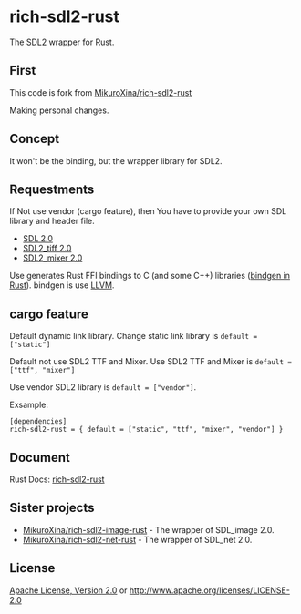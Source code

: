 # rich-sdl2-rust

The [SDL2](https://github.com/libsdl-org/SDL/tree/SDL2) wrapper for Rust.

## First

This code is fork from [MikuroXina/rich-sdl2-rust](https://github.com/MikuroXina/rich-sdl2-rust)

Making personal changes.

## Concept

It won't be the binding, but the wrapper library for SDL2.

## Requestments

If Not use vendor (cargo feature), then You have to provide your own SDL library and header file.

- [SDL 2.0](https://github.com/libsdl-org/SDL/tree/SDL2)
- [SDL2_tiff 2.0](https://github.com/libsdl-org/SDL_ttf/tree/SDL2)
- [SDL2_mixer 2.0](https://github.com/libsdl-org/SDL_mixer/tree/SDL2)

Use generates Rust FFI bindings to C (and some C++) libraries ([bindgen in Rust](https://github.com/rust-lang/rust-bindgen)). bindgen is use [LLVM](https://llvm.org/).

## cargo feature

Default dynamic link library. Change static link library is `default = ["static"]`

Default not use SDL2 TTF and Mixer.  Use SDL2 TTF and Mixer is `default = ["ttf", "mixer"]`

Use vendor SDL2 library is `default = ["vendor"]`.

Exsample:
```
[dependencies]
rich-sdl2-rust = { default = ["static", "ttf", "mixer", "vendor"] }
```

## Document

Rust Docs: [rich-sdl2-rust](https://aquabindi.github.io/rich-sdl2-rust/rich_sdl2_rust/)

## Sister projects

- [MikuroXina/rich-sdl2-image-rust](https://github.com/MikuroXina/rich-sdl2-image-rust) - The wrapper of SDL_image 2.0.
- [MikuroXina/rich-sdl2-net-rust](https://github.com/MikuroXina/rich-sdl2-net-rust) - The wrapper of SDL_net 2.0.

## License

[Apache License, Version 2.0](LICENSE) or http://www.apache.org/licenses/LICENSE-2.0
